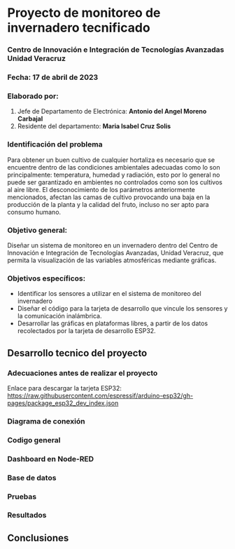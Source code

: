 # Proyecto de monitoreo de invernadero tecnificado

### Centro de Innovación e Integración de Tecnologías Avanzadas Unidad Veracruz

### Fecha: 17 de abril de 2023

### Elaborado por:
1. Jefe de Departamento de Electrónica: **Antonio del Angel Moreno Carbajal**
2. Residente del departamento: **Maria Isabel Cruz Solis**

### Identificación del problema 
Para obtener un buen cultivo de cualquier hortaliza es necesario que se encuentre dentro de las condiciones ambientales adecuadas como lo son principalmente: temperatura, humedad y radiación, esto por lo general no puede ser garantizado en ambientes no controlados como son los cultivos al aire libre. El desconocimiento de los parámetros anteriormente mencionados, afectan las camas de cultivo provocando una baja en la producción de la planta y la calidad del fruto, incluso no ser apto para consumo humano. 


### Objetivo general:
Diseñar un sistema de monitoreo en un invernadero dentro del Centro de Innovación e Integración de Tecnologías Avanzadas, Unidad Veracruz, que permita la visualización de las variables atmosféricas mediante gráficas. 

### Objetivos específicos: 
- Identificar los sensores a utilizar en el sistema de monitoreo del invernadero 
- Diseñar el código para la tarjeta de desarrollo que vincule los sensores y la comunicación inalámbrica. 
- Desarrollar las gráficas en plataformas libres, a partir de los datos recolectados por la tarjeta de desarrollo ESP32. 

## Desarrollo tecnico del proyecto

### Adecuaciones antes de realizar el proyecto
Enlace para descargar la tarjeta ESP32: https://raw.githubusercontent.com/espressif/arduino-esp32/gh-pages/package_esp32_dev_index.json

### Diagrama de conexión

### Codigo general

### Dashboard en Node-RED

### Base de datos 

### Pruebas

### Resultados

## Conclusiones
